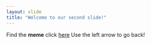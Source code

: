 ```yaml
---
layout: slide
title: "Welcome to our second slide!"
---
```

 Find the **meme** click [here](https://images.app.goo.gl/jBUp52M2tgKxCWgF7)
Use the left arrow to go back!